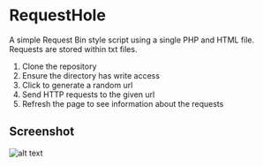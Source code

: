 # RequestHole
A simple Request Bin style script using a single PHP and HTML file. Requests are stored within txt files.

1. Clone the repository
1. Ensure the directory has write access
1. Click to generate a random url
1. Send HTTP requests to the given url
1. Refresh the page to see information about the requests

## Screenshot
![alt text](https://req.m0x.org/ReqHole.png "Example HTTP request")
